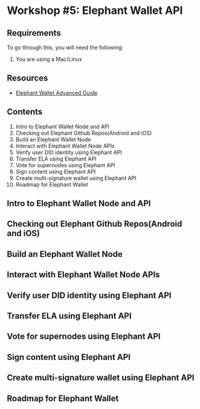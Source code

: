 # Workshop #5: Elephant Wallet API

## Requirements

To go through this, you will need the following:

1. You are using a Mac/Linux

## Resources
- [Elephant Wallet Advanced Guide](https://github.com/elastos/Elastos.Developer.Doc/blob/master/EN/6.%20Advanced%20Guides/11.%20ElephantWallet.md)


## Contents

1. Intro to Elephant Wallet Node and API
2. Checking out Elephant Github Repos(Android and iOS)
3. Build an Elephant Wallet Node
4. Interact with Elephant Wallet Node APIs
5. Verify user DID identity using Elephant API
6. Transfer ELA using Elephant API
7. Vote for supernodes using Elephant API
8. Sign content using Elephant API
9. Create multi-signature wallet using Elephant API
10. Roadmap for Elephant Wallet 


## Intro to Elephant Wallet Node and API


## Checking out Elephant Github Repos(Android and iOS)


## Build an Elephant Wallet Node


## Interact with Elephant Wallet Node APIs


## Verify user DID identity using Elephant API


## Transfer ELA using Elephant API


## Vote for supernodes using Elephant API


## Sign content using Elephant API


## Create multi-signature wallet using Elephant API


## Roadmap for Elephant Wallet 
